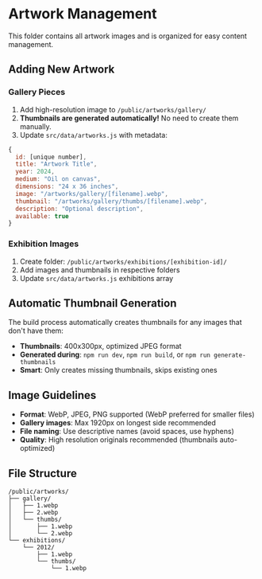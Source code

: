 # Artwork Management

This folder contains all artwork images and is organized for easy content management.

## Adding New Artwork

### Gallery Pieces

1. Add high-resolution image to `/public/artworks/gallery/`
2. **Thumbnails are generated automatically!** No need to create them manually.
3. Update `src/data/artworks.js` with metadata:

```javascript
{
  id: [unique number],
  title: "Artwork Title",
  year: 2024,
  medium: "Oil on canvas",
  dimensions: "24 x 36 inches", 
  image: "/artworks/gallery/[filename].webp",
  thumbnail: "/artworks/gallery/thumbs/[filename].webp",
  description: "Optional description",
  available: true
}
```

### Exhibition Images

1. Create folder: `/public/artworks/exhibitions/[exhibition-id]/`
2. Add images and thumbnails in respective folders
3. Update `src/data/artworks.js` exhibitions array

## Automatic Thumbnail Generation

The build process automatically creates thumbnails for any images that don't have them:

- **Thumbnails**: 400x300px, optimized JPEG format
- **Generated during**: `npm run dev`, `npm run build`, or `npm run generate-thumbnails`
- **Smart**: Only creates missing thumbnails, skips existing ones

## Image Guidelines

- **Format**: WebP, JPEG, PNG supported (WebP preferred for smaller files)
- **Gallery images**: Max 1920px on longest side recommended
- **File naming**: Use descriptive names (avoid spaces, use hyphens)
- **Quality**: High resolution originals recommended (thumbnails auto-optimized)

## File Structure

```
/public/artworks/
├── gallery/
│   ├── 1.webp
│   ├── 2.webp
│   └── thumbs/
│       ├── 1.webp
│       └── 2.webp
└── exhibitions/
    └── 2012/
        ├── 1.webp
        └── thumbs/
            └── 1.webp
```